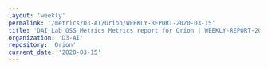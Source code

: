 ```yaml
---
layout: 'weekly'
permalink: '/metrics/D3-AI/Orion/WEEKLY-REPORT-2020-03-15'
title: 'DAI Lab OSS Metrics Metrics report for Orion | WEEKLY-REPORT-2020-03-15'
organization: 'D3-AI'
repository: 'Orion'
current_date: '2020-03-15'
---
```

